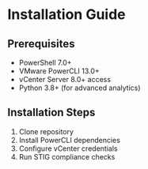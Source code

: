 # Installation Guide
## Prerequisites
- PowerShell 7.0+
- VMware PowerCLI 13.0+
- vCenter Server 8.0+ access
- Python 3.8+ (for advanced analytics)

## Installation Steps
1. Clone repository
2. Install PowerCLI dependencies
3. Configure vCenter credentials
4. Run STIG compliance checks
